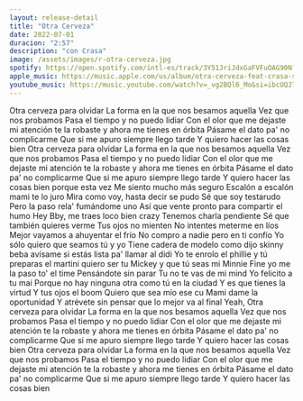 ```yaml
---
layout: release-detail
title: "Otra Cerveza"
date: 2022-07-01
duracion: "2:57"
description: "con Crasa"
image: /assets/images/r-otra-cerveza.jpg
spotify: https://open.spotify.com/intl-es/track/3Y51JriJdxGaFVFuOAG90N?si=a022a01fea1745dd
apple_music: https://music.apple.com/us/album/otra-cerveza-feat-crasa-single/1655513961
youtube_music: https://music.youtube.com/watch?v=_vg2BQl6_Mo&si=ibcUQJ7fq0FQQwDS
---
```


Otra cerveza para olvidar
La forma en la que nos besamos aquella
Vez que nos probamos
Pasa el tiempo y no puedo lidiar
Con el olor que me dejaste mi atención te la robaste y ahora me tienes en órbita
Pásame el dato pa' no complicarme
Que si me apuro siempre llego tarde
Y quiero hacer las cosas bien
Otra cerveza para olvidar
La forma en la que nos besamos aquella
Vez que nos probamos
Pasa el tiempo y no puedo lidiar
Con el olor que me dejaste mi atención te la robaste y ahora me tienes en órbita
Pásame el dato pa' no complicarme
Que si me apuro siempre llego tarde
Y quiero hacer las cosas bien porque esta vez
Me siento mucho más seguro
Escalón a escalón mami te lo juro
Mira como voy, hasta decir se pudo
Sé que soy testarudo
Pero la paso rela' fumándome uno
Así que vente pronto para compartir el humo
Hey Bby, me traes loco bien crazy
Tenemos charla pendiente
Sé que también quieres verme
Tus ojos no mienten
No intentes meterme en líos
Mejor vayamos a ahuyentar el frío
No compro a nadie pero en ti confío
Yo sólo quiero que seamos tú y yo
Tiene cadera de modelo como dijo skinny
beba avísame si estás lista pa' llamar al didi
Yo te enrolo el phillie y tú preparas el martini
quiero ser tu Mickey y que tú seas mi Minnie
Fine yo me la paso to' el time
Pensándote sin parar
Tu no te vas de mi mind
Yo felicito a tu mai
Porque no hay ninguna otra como tú en la ciudad
Y es que tienes la virtud
Y tus ojos el boom
Quiero que sea mío ese cu
Mami dame la oportunidad
Y atrévete sin pensar que lo mejor va al final
Yeah,
Otra cerveza para olvidar
La forma en la que nos besamos aquella
Vez que nos probamos
Pasa el tiempo y no puedo lidiar
Con el olor que me dejaste mi atención te la robaste y ahora me tienes en órbita
Pásame el dato pa' no complicarme
Que si me apuro siempre llego tarde
Y quiero hacer las cosas bien
Otra cerveza para olvidar
La forma en la que nos besamos aquella
Vez que nos probamos
Pasa el tiempo y no puedo lidiar
Con el olor que me dejaste mi atención te la robaste y ahora me tienes en órbita
Pásame el dato pa' no complicarme
Que si me apuro siempre llego tarde
Y quiero hacer las cosas bien